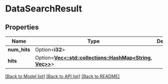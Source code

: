 # DataSearchResult

## Properties

Name | Type | Description | Notes
------------ | ------------- | ------------- | -------------
**num_hits** | Option<**i32**> |  | [optional]
**hits** | Option<[**Vec<::std::collections::HashMap<String, Vec<String>>>**](map.md)> |  | [optional]

[[Back to Model list]](../README.md#documentation-for-models) [[Back to API list]](../README.md#documentation-for-api-endpoints) [[Back to README]](../README.md)


